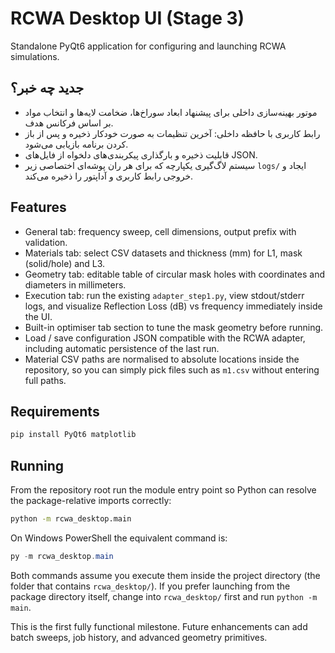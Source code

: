 # RCWA Desktop UI (Stage 3)

Standalone PyQt6 application for configuring and launching RCWA simulations.

## جدید چه خبر؟

- موتور بهینه‌سازی داخلی برای پیشنهاد ابعاد سوراخ‌ها، ضخامت لایه‌ها و انتخاب مواد
  بر اساس فرکانس هدف.
- رابط کاربری با حافظه داخلی: آخرین تنظیمات به صورت خودکار ذخیره و پس از باز کردن
  برنامه بازیابی می‌شود.
- قابلیت ذخیره و بارگذاری پیکربندی‌های دلخواه از فایل‌های JSON.
- سیستم لاگ‌گیری یکپارچه که برای هر ران پوشه‌ای اختصاصی زیر `logs/` ایجاد و خروجی
  رابط کاربری و آداپتور را ذخیره می‌کند.

## Features

- General tab: frequency sweep, cell dimensions, output prefix with validation.
- Materials tab: select CSV datasets and thickness (mm) for L1, mask (solid/hole) and L3.
- Geometry tab: editable table of circular mask holes with coordinates and diameters in millimeters.
- Execution tab: run the existing `adapter_step1.py`, view stdout/stderr logs, and visualize Reflection Loss (dB) vs frequency immediately inside the UI.
- Built-in optimiser tab section to tune the mask geometry before running.
- Load / save configuration JSON compatible with the RCWA adapter, including automatic persistence of the last run.
- Material CSV paths are normalised to absolute locations inside the repository, so you can simply pick files such as
  `m1.csv` without entering full paths.

## Requirements

```bash
pip install PyQt6 matplotlib
```

## Running

From the repository root run the module entry point so Python can resolve the package-relative imports correctly:

```bash
python -m rcwa_desktop.main
```

On Windows PowerShell the equivalent command is:

```powershell
py -m rcwa_desktop.main
```

Both commands assume you execute them inside the project directory (the folder that contains `rcwa_desktop/`). If you prefer launching from the package directory itself, change into `rcwa_desktop/` first and run `python -m main`.

This is the first fully functional milestone. Future enhancements can add batch sweeps, job history, and advanced geometry primitives.
